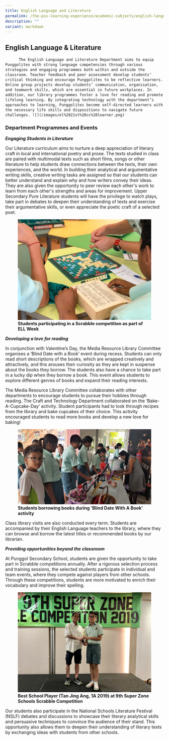 ```yaml
---
title: English Language and Literature
permalink: /the-pss-learning-experience/academic-subjects/english-language-n-literature/
description: ""
variant: markdown
---
```

## English Language &amp; Literature

          The English Language and Literature Department aims to equip Punggolites with strong language competencies through various strategies and engaging programmes both within and outside the classroom. Teacher feedback and peer assessment develop students’ critical thinking and encourage Punggolites to be reflective learners. Online group projects develop students’ communication, organisation, and teamwork skills, which are essential in future workplaces. In addition, our library programmes foster a love for reading and promote lifelong learning. By integrating technology with the department’s approaches to learning, Punggolites become self-directed learners with the necessary life skills and dispositions to navigate future challenges. ![](/images/el%2021st%20cc%20learner.png)

### Department Programmes and Events

***Engaging Students in Literature***

Our Literature curriculum aims to nurture a deep appreciation of literary craft in local and international poetry and prose. The texts studied in class are paired with multimodal texts such as short films, songs or other literature to help students draw connections between the texts, their own experiences, and the world. In building their analytical and argumentative writing skills, creative writing tasks are assigned so that our students can better understand and explain why and how writers convey their ideas. They are also given the opportunity to peer review each other's work to learn from each other's strengths and areas for improvement. Upper Secondary Pure Literature students will have the privilege to watch plays, take part in debates to deepen their understanding of texts and exercise their argumentative skills, or even appreciate the poetic craft of a selected poet.

<figure>
<img src="/images/Academic%20Subjects/English%20Language%20&amp;%20Literature/Scrabble%20Competition.jpg">
<figcaption> <strong> Students participating in a Scrabble competition as part of ELL Week</strong> </figcaption>
</figure>

***Developing a love for reading***

In conjunction with Valentine’s Day, the Media Resource Library Committee organises a ‘Blind Date with a Book’ event during recess. Students can only read short descriptions of the books, which are wrapped creatively and attractively, and this arouses their curiosity as they are kept in suspense about the books they borrow. The students also have a chance to take part in a lucky dip when they borrow a book. This event allows students to explore different genres of books and expand their reading interests.

The Media Resource Library Committee collaborates with other departments to encourage students to pursue their hobbies through reading. The Craft and Technology Department collaborated on the ‘Bake-A-Cupcake-Day’ activity. Student participants had to look through recipes from the library and bake cupcakes of their choice. This activity encouraged students to read more books and develop a new love for baking!



<figure>
<img src="/images/Academic%20Subjects/English%20Language%20&amp;%20Literature/Student%20queueing%20up%20to%20borrow%20books%20in%20Blind%20Date%20With%20A%20Book%20activity.jpg">
<figcaption> <strong> Students borrowing books during 'Blind Date With A Book' activity </strong> </figcaption>
</figure>
 
Class library visits are also conducted every term. Students are accompanied by their English Language teachers to the library, where they can browse and borrow the latest titles or recommended books by our librarian.   


***Providing opportunities beyond the classroom***

At Punggol Secondary School, students are given the opportunity to take part in Scrabble competitions annually. After a rigorous selection process and training sessions, the selected students participate in individual and team events, where they compete against players from other schools. Through these competitions, students are more motivated to enrich their vocabulary and improve their spelling. 

<figure>
<img src="/images/Academic%20Subjects/English%20Language%20&amp;%20Literature/Best%20School%20Player%20(Tan%20Jing%20Ang,%201A%202019)%20at%209th%20Super%20Zone%20Schools%20Scrabble%20Competition.jpg">
<figcaption> <strong>Best School Player (Tan Jing Ang, 1A 2019) at 9th Super Zone Schools Scrabble Competition </strong> </figcaption>
</figure>

Our students also participate in the National Schools Literature Festival (NSLF) debates and discussions to showcase their literary analytical skills and persuasive techniques to convince the audience of their stand. This opportunity also allows them to deepen their understanding of literary texts by exchanging ideas with students from other schools.